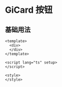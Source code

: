 # GiCard 按钮

## 基础用法

```
<template>
  <div>
  </div>
</template>

<script lang="ts" setup>
</script>

<style>
</style>
```
